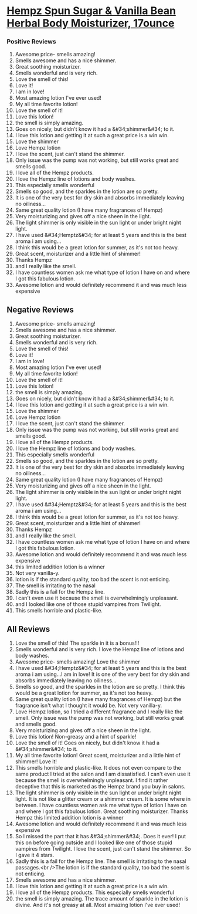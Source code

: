 # [Hempz Spun Sugar &amp; Vanilla Bean Herbal Body Moisturizer, 17ounce](https://products.checkmycream.com/products/Hempz-Spun-Sugar-and-Vanilla-Bean-Herbal-Body-Moisturizer-17ounce.html)

### Positive Reviews

<ol>
      <li>Awesome price- smells amazing!</li>
      <li>Smells awesome and has a nice shimmer.</li>
      <li>Great soothing moisturizer.</li>
      <li>Smells wonderful and is very rich.  </li>
      <li>Love the smell of this!</li>
      <li>Love it!</li>
      <li>I am in love!  </li>
      <li>Most amazing lotion I&#x27;ve ever used!</li>
      <li>My all time favorite lotion!  </li>
      <li>Love the smell of it!</li>
      <li>Love this lotion!  </li>
      <li>the smell is simply amazing.</li>
      <li>Goes on nicely, but didn&#x27;t know it had a &amp;#34;shimmer&amp;#34; to it.</li>
      <li>I love this lotion and getting it at such a great price is a win win.</li>
      <li>Love the shimmer</li>
      <li>Love Hempz lotion</li>
      <li>I love the scent, just can&#x27;t stand the shimmer.  </li>
      <li>Only issue was the pump was not working, but still works great and smells good.</li>
      <li>I love all of the Hempz products.</li>
      <li>I love the Hempz line of lotions and body washes.</li>
      <li>This especially smells wonderful</li>
      <li>Smells so good, and the sparkles in the lotion are so pretty.  </li>
      <li>It is one of the very best for dry skin and absorbs immediately leaving no oiliness...</li>
      <li>Same great quality lotion (I have many fragrances of Hempz)</li>
      <li>Very moisturizing and gives off a nice sheen in the light.</li>
      <li>The light shimmer is only visible in the sun light or under bright night light.</li>
      <li>I have used &amp;#34;Hemptz&amp;#34; for at least 5 years and this is the best aroma i am using...</li>
      <li>I think this would be a great lotion for summer, as it&#x27;s not too heavy.</li>
      <li>Great scent, moisturizer and a little hint of shimmer!  </li>
      <li>Thanks Hempz</li>
      <li>and I really like the smell.</li>
      <li>I have countless women ask me what type of lotion I have on and where I got this fabulous lotion.</li>
      <li>Awesome lotion and would definitely recommend it and was much less expensive</li>
</ol>


<h2>Negative Reviews</h2>
<ol>
<li> Awesome price- smells amazing!</li>
<li> Smells awesome and has a nice shimmer.</li>
<li> Great soothing moisturizer.</li>
<li> Smells wonderful and is very rich.  </li>
<li> Love the smell of this!</li>
<li> Love it!</li>
<li> I am in love!  </li>
<li> Most amazing lotion I&#x27;ve ever used!</li>
<li> My all time favorite lotion!  </li>
<li> Love the smell of it!</li>
<li> Love this lotion!  </li>
<li> the smell is simply amazing.</li>
<li> Goes on nicely, but didn&#x27;t know it had a &amp;#34;shimmer&amp;#34; to it.</li>
<li> I love this lotion and getting it at such a great price is a win win.</li>
<li> Love the shimmer</li>
<li> Love Hempz lotion</li>
<li> I love the scent, just can&#x27;t stand the shimmer.  </li>
<li> Only issue was the pump was not working, but still works great and smells good.</li>
<li> I love all of the Hempz products.</li>
<li> I love the Hempz line of lotions and body washes.</li>
<li> This especially smells wonderful</li>
<li> Smells so good, and the sparkles in the lotion are so pretty.  </li>
<li> It is one of the very best for dry skin and absorbs immediately leaving no oiliness...</li>
<li> Same great quality lotion (I have many fragrances of Hempz)</li>
<li> Very moisturizing and gives off a nice sheen in the light.</li>
<li> The light shimmer is only visible in the sun light or under bright night light.</li>
<li> I have used &amp;#34;Hemptz&amp;#34; for at least 5 years and this is the best aroma i am using...</li>
<li> I think this would be a great lotion for summer, as it&#x27;s not too heavy.</li>
<li> Great scent, moisturizer and a little hint of shimmer!  </li>
<li> Thanks Hempz</li>
<li> and I really like the smell.</li>
<li> I have countless women ask me what type of lotion I have on and where I got this fabulous lotion.</li>
<li> Awesome lotion and would definitely recommend it and was much less expensive</li>
<li> this limited addition lotion is a winner</li>
<li> Not very vanilla-y.</li>
<li> lotion is if the standard quality, too bad the scent is not enticing.</li>
<li> The smell is irritating to the nasal</li>
<li> Sadly this is a fail for the Hempz line.  </li>
<li> I can&#x27;t even use it because the smell is overwhelmingly unpleasant.</li>
<li> and I looked like one of those stupid vampires from Twilight.  </li>
<li> This smells horrible and plastic-like.</li>
</ol>

<h2>All Reviews</h2>

<ol>
    <li> Love the smell of this! The sparkle in it is a bonus!!!</li>
    <li> Smells wonderful and is very rich.  I love the Hempz line of lotions and body washes.</li>
    <li> Awesome price- smells amazing! Love the shimmer</li>
    <li> I have used &amp;#34;Hemptz&amp;#34; for at least 5 years and this is the best aroma i am using...I am in love!  It is one of the very best for dry skin and absorbs immediately leaving no oiliness...</li>
    <li> Smells so good, and the sparkles in the lotion are so pretty.  I think this would be a great lotion for summer, as it&#x27;s not too heavy.</li>
    <li> Same great quality lotion (I have many fragrances of Hempz) but the fragrance isn&#x27;t what I thought it would be. Not very vanilla-y.</li>
    <li> Love Hempz lotion, so I tried a different fragrance and I really like the smell. Only issue was the pump was not working, but still works great and smells good.</li>
    <li> Very moisturizing and gives off a nice sheen in the light.</li>
    <li> Love this lotion!  Non-greasy and a hint of sparkle!</li>
    <li> Love the smell of it! Goes on nicely, but didn&#x27;t know it had a &amp;#34;shimmer&amp;#34; to it.</li>
    <li> My all time favorite lotion!  Great scent, moisturizer and a little hint of shimmer!  Love it!</li>
    <li> This smells horrible and plastic-like. It does not even compare to the same product I tried at the salon and I am dissatisfied. I can&#x27;t even use it because the smell is overwhelmingly unpleasant. I find it rather deceptive that this is marketed as the Hempz brand you buy in salons.</li>
    <li> The light shimmer is only visible in the sun light or under bright night light. It is not like a glitter cream or a shimmer cream. It is some where in between. I have countless women ask me what type of lotion I have on and where I got this fabulous lotion. Great soothing moisturizer. Thanks Hempz this limited addition lotion is a winner</li>
    <li> Awesome lotion and would definitely recommend it and was much less expensive</li>
    <li> So I missed the part that it has &amp;#34;shimmer&amp;#34;.  Does it ever!  I put this on before going outside and I looked like one of those stupid vampires from Twilight.  I love the scent, just can&#x27;t stand the shimmer.  So I gave it 4 stars.</li>
    <li> Sadly this is a fail for the Hempz line.  The smell is irritating to the nasal passages.&lt;br /&gt;The lotion is if the standard quality, too bad the scent is not enticing.</li>
    <li> Smells awesome and has a nice shimmer.</li>
    <li> I love this lotion and getting it at such a great price is a win win.</li>
    <li> I love all of the Hempz products. This especially smells wonderful</li>
    <li> the smell is simply amazing. The trace amount of sparkle in the lotion is divine. And it&#x27;s not greasy at all. Most amazing lotion I&#x27;ve ever used!</li>
</ol>




